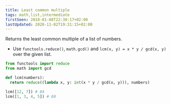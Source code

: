 ```yaml
---
title: Least common multiple
tags: math,list,intermediate
firstSeen: 2018-01-08T22:30:17+02:00
lastUpdated: 2020-11-02T19:31:15+02:00
---
```


Returns the least common multiple of a list of numbers.

- Use `functools.reduce()`, `math.gcd()` and `lcm(x, y) = x * y / gcd(x, y)` over the given list.

```py
from functools import reduce
from math import gcd

def lcm(numbers):
  return reduce((lambda x, y: int(x * y / gcd(x, y))), numbers)
```

```py
lcm([12, 7]) # 84
lcm([1, 3, 4, 5]) # 60
```
